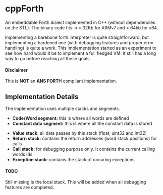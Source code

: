 # cppForth
An embeddable Forth dialect implemented in C++ (without dependencies on the STL). The binary code fits in < 32Kb for ARMv7 and < 64kb for x64.

Implementing a barebone forth interpreter is quite straightforward, but implementing a hardened one (with debugging features and proper error handling) is quite a work. This implementation started as an experiment to see how hard would it be to implement a full fledged VM. It still has a long way to go before reaching all these goals.

#### Disclaimer
This is <b>NOT</b> an <b>ANS FORTH</b> compliant implementation.

## Implementation Details
The implementation uses multiple stacks and segments.

* <b>Code/Word segment:</b> this is where all words are defined
* <b>Constant data segment:</b> this is where all the constant data is stored

- <b>Value stack:</b> all data passes by this stack (float, uint32 and int32)
- <b>Return stack:</b> contains the return addresses (word stack positions) for calls
- <b>Call stack:</b> for debugging purpose only. It contains the current calling words ids
- <b>Exception stack:</b> contains the stack of occuring exceptions

#### TODO
Still missing is the local stack. This will be added when all debugging features are completed.
